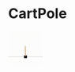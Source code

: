 # CartPole

<img src="https://github.com/Datasaan/CartPole/blob/master/openaigym.video.2.4634.video000001.gif" width="70" height="70" />
